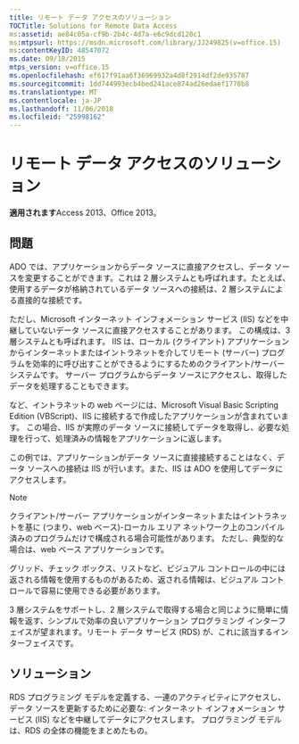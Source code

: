```yaml
---
title: リモート データ アクセスのソリューション
TOCTitle: Solutions for Remote Data Access
ms:assetid: ae84c05a-cf9b-2b4c-4d7a-e6c9dcd120c1
ms:mtpsurl: https://msdn.microsoft.com/library/JJ249825(v=office.15)
ms:contentKeyID: 48547072
ms.date: 09/18/2015
mtps_version: v=office.15
ms.openlocfilehash: ef617f91aa6f36969932a4d8f2914df2de935787
ms.sourcegitcommit: 1dd744993ecb4bed241ace874ad26edaef1778b8
ms.translationtype: MT
ms.contentlocale: ja-JP
ms.lasthandoff: 11/06/2018
ms.locfileid: "25998162"
---
```

# <a name="solutions-for-remote-data-access"></a>リモート データ アクセスのソリューション

**適用されます**Access 2013、Office 2013。

## <a name="the-issue"></a>問題

ADO では、アプリケーションからデータ ソースに直接アクセスし、データ ソースを変更することができます。これは 2 層システムとも呼ばれます。たとえば、使用するデータが格納されているデータ ソースへの接続は、2 層システムによる直接的な接続です。

ただし、Microsoft インターネット インフォメーション サービス (IIS) などを中継していないデータ ソースに直接アクセスすることがあります。 この構成は、3 層システムとも呼ばれます。 IIS は、ローカル (クライアント) アプリケーションからインターネットまたはイントラネットを介してリモート (サーバー) プログラムを効率的に呼び出すことができるようにするためのクライアント/サーバー システムです。 サーバー プログラムからデータ ソースにアクセスし、取得したデータを処理することもできます。

など、イントラネットの web ページには、Microsoft Visual Basic Scripting Edition (VBScript)、IIS に接続するで作成したアプリケーションが含まれています。 この場合、IIS が実際のデータ ソースに接続してデータを取得し、必要な処理を行って、処理済みの情報をアプリケーションに返します。

この例では、アプリケーションがデータ ソースに直接接続することはなく、データ ソースへの接続は IIS が行います。また、IIS は ADO を使用してデータにアクセスします。

> [!NOTE]
> クライアント/サーバー アプリケーションがインターネットまたはイントラネットを基に (つまり、web ベース)-ローカル エリア ネットワーク上のコンパイル済みのプログラムだけで構成される場合可能性があります。 ただし、典型的な場合は、web ベース アプリケーションです。

グリッド、チェック ボックス、リストなど、ビジュアル コントロールの中には返される情報を使用するものがあるため、返される情報は、ビジュアル コントロールで容易に使用できる必要があります。

3 層システムをサポートし、2 層システムで取得する場合と同じように簡単に情報を返す、シンプルで効率の良いアプリケーション プログラミング インターフェイスが望まれます。リモート データ サービス (RDS) が、これに該当するインターフェイスです。

## <a name="the-solution"></a>ソリューション

RDS プログラミング モデルを定義する、一連のアクティビティにアクセスし、データ ソースを更新するために必要な: インターネット インフォメーション サービス (IIS) などを中継してデータにアクセスします。 プログラミング モデルは、RDS の全体の機能をまとめたもの。

